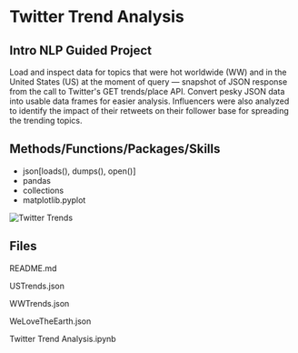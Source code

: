 # Twitter Trend Analysis

## Intro NLP Guided Project

Load and inspect data for topics that were hot worldwide (WW) and in the United States (US) at the moment of query — snapshot of JSON response from the call to Twitter's GET trends/place API. Convert pesky JSON data into usable data frames for easier analysis. Influencers were also analyzed to identify the impact of their retweets on their follower base for spreading the trending topics.

## Methods/Functions/Packages/Skills

* json[loads(), dumps(), open()]
* pandas
* collections
* matplotlib.pyplot


![Twitter Trends](https://user-images.githubusercontent.com/112103910/188288691-5210dfcd-2c30-4a6f-baf6-c33c39e6441a.png)

## Files

README.md

USTrends.json

WWTrends.json

WeLoveTheEarth.json

Twitter Trend Analysis.ipynb
